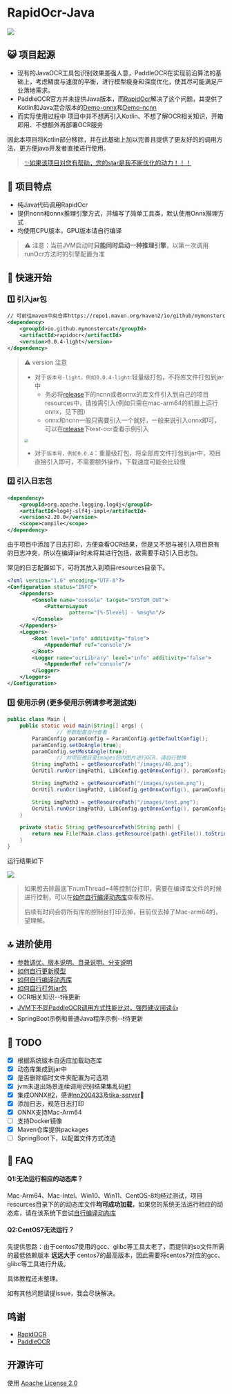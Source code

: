 # RapidOcr-Java

![](./docs/img/line.png)

## 😺 项目起源

- 现有的JavaOCR工具包识别效果差强人意，PaddleOCR在实现前沿算法的基础上，考虑精度与速度的平衡，进行模型瘦身和深度优化，使其尽可能满足产业落地需求。
- PaddleOCR官方并未提供Java版本，而[RapidOcr](https://github.com/RapidAI/RapidOCR)解决了这个问题，其提供了Kotlin和Java混合版本的[Demo-onnx](https://github.com/RapidAI/RapidOcrOnnxJvm)和[Demo-ncnn](https://github.com/RapidAI/RapidOcrNcnnJvm)
- 而实际使用过程中 项目中并不想再引入Kotlin、不想了解OCR相关知识，开箱即用、不想额外再部署OCR服务

因此本项目将Kotlin部分移除，并在此基础上加以完善且提供了更友好的的调用方法，更方便java开发者直接进行使用。

> [✨如果该项目对您有帮助，您的star是我不断优化的动力！！！](https://github.com/MyMonsterCat/RapidOcr-Java)

## 👏 项目特点

- 纯Java代码调用RapidOcr
- 提供ncnn和onnx推理引擎方式，并编写了简单工具类，默认使用Onnx推理方式
- 均使用CPU版本，GPU版本请自行编译

> ⚠️ 注意：当前JVM启动时**只能同时启动一种推理引擎**，以第一次调用runOcr方法时的引擎配置为准


## 🎉 快速开始

### 1️⃣ 引入jar包

```xml
// 可前往maven中央仓库https://repo1.maven.org/maven2/io/github/mymonstercat/rapidocr/，查看版本
<dependency>
    <groupId>io.github.mymonstercat</groupId>
    <artifactId>rapidocr</artifactId>
    <version>0.0.4-light</version>
</dependency>
```

> ⚠️ version 注意
>
> - 对于`版本号-light，例如0.0.4-light`:轻量级打包，不将库文件打包到jar中
>   - 务必将[release](https://github.com/MyMonsterCat/RapidOcr-Java/releases)下的ncnn或者onnx的库文件引入到自己的项目resources中，请按需引入(例如只需在mac-arm64的机器上运行onnx，见下图)
>   - onnx和ncnn一般只需要引入一个就好，一般来说引入onnx即可，可以在[release](https://github.com/MyMonsterCat/RapidOcr-Java/releases)下test-ocr查看示例引入
>
> <img src="./docs/img/structure.png" style="zoom:50%;" />
>
> - 对于`版本号，例如0.0.4`：重量级打包，将全部库文件打包到jar中，项目直接引入即可，不需要额外操作，下载速度可能会比较慢

### 2️⃣ 引入日志包

```xml
<dependency>
    <groupId>org.apache.logging.log4j</groupId>
    <artifactId>log4j-slf4j-impl</artifactId>
    <version>2.20.0</version>
    <scope>compile</scope>
</dependency>
```

由于项目中添加了日志打印，方便查看OCR结果，但是又不想与被引入项目原有的日志冲突，所以在编译jar时未将其进行包括，故需要手动引入日志包。

常见的日志配置如下，可将其放入到项目resources目录下。

```xml
<?xml version="1.0" encoding="UTF-8"?>
<Configuration status="INFO">
    <Appenders>
        <Console name="console" target="SYSTEM_OUT">
            <PatternLayout
                    pattern="[%-5level] - %msg%n"/>
        </Console>
    </Appenders>
    <Loggers>
        <Root level="info" additivity="false">
            <AppenderRef ref="console"/>
        </Root>
        <Logger name="ocrLibrary" level="info" additivity="false">
            <AppenderRef ref="console"/>
        </Logger>
    </Loggers>
</Configuration>
```

### 3️⃣ 使用示例 (更多使用示例请参考[测试类](https://github.com/MyMonsterCat/RapidOcr-Java/blob/main/src/test/java/com/github/monster/ocr/OcrUtilTest.java))

```java
public class Main {
    public static void main(String[] args) {
				// 参数配置自行查看
        ParamConfig paramConfig = ParamConfig.getDefaultConfig();
        paramConfig.setDoAngle(true);
        paramConfig.setMostAngle(true);
				// 对项目根目录images包内图片进行OCR，请自行替换
        String imgPath1 = getResourcePath("/images/40.png");
        OcrUtil.runOcr(imgPath1, LibConfig.getOnnxConfig(), paramConfig);

        String imgPath2 = getResourcePath("/images/system.png");
        OcrUtil.runOcr(imgPath2, LibConfig.getOnnxConfig(), paramConfig);

        String imgPath3 = getResourcePath("/images/test.png");
        OcrUtil.runOcr(imgPath3, LibConfig.getOnnxConfig(), paramConfig);
    }

    private static String getResourcePath(String path) {
        return new File(Main.class.getResource(path).getFile()).toString();
    }
}
```

运行结果如下

![](./docs/img/run-result.png)

> 如果想去除最底下numThread=4等控制台打印，需要在编译库文件的时候进行控制，可以在[如何自行编译动态库](./docs/COMPILE_LIB.md)查看教程。
>
> 后续有时间会将所有库的控制台打印去掉，目前仅去掉了Mac-arm64的，望理解。

## 🔝 进阶使用

- [参数调优、版本说明、目录说明、分支说明](./docs/ADVANCED.md)
- [如何自行更新模型](./docs/UPDATE_MODEL.md)
- [如何自行编译动态库](./docs/COMPILE_LIB.md)
- [如何自行打包jar包](./docs/COMPILE_JAR.md)
- OCR相关知识--❗️待更新
- [JVM下不同PaddleOCR调用方式性能比对，强烈建议阅读👍](./docs/COMPARE.md)
- SpringBoot示例和普通Java程序示例--❗️待更新

## 📌 TODO

- [x] 根据系统版本自适应加载动态库
- [x] 动态库集成到jar中
- [x] 是否删除临时文件夹配置为可选项
- [x] jvm未退出场景连续调用识别结果集乱码[#1](https://github.com/MyMonsterCat/RapidOcr-Java/issues/1)
- [x] 集成ONNX[#2](https://github.com/MyMonsterCat/RapidOcr-Java/issues/2)，感谢[nn200433](https://github.com/nn200433)及[tika-server](https://github.com/nn200433/tika-server)👏 
- [x] 添加日志，规范日志打印
- [x] ONNX支持Mac-Arm64
- [ ] 支持Docker镜像
- [x] Maven仓库提供packages
- [ ] SpringBoot下，以配置文件方式改造

## 🤔 FAQ

#### Q1:无法运行相应的动态库？

Mac-Arm64、Mac-Intel、Win10、Win11、CentOS-8均经过测试，项目resources目录下的的动态库文件**均可成功加载**，如果您的系统无法运行相应的动态库，请在该系统下尝试[自行编译动态库](./docs/COMPILE_LIB.md)

#### Q2:CentOS7无法运行？

先提供思路：由于centos7使用的gcc、glibc等工具太老了，而提供的so文件所需的最低依赖版本 **远远大于** centos7的最高版本，因此需要将centos7对应的gcc、glibc等工具进行升级。

具体教程还未整理。



如有其他问题请提issue，我会尽快解决。

## 鸣谢

- [RapidOCR](https://github.com/RapidAI/RapidOCR)
- [PaddleOCR](https://github.com/PaddlePaddle/PaddleOCR)

## 开源许可

使用 [Apache License 2.0](https://github.com/MyMonsterCat/DeviceTouch/blob/main/LICENSE)
